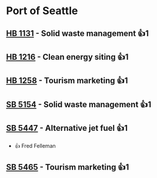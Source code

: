 # Port of Seattle

## [HB 1131](/bill/2023-24/hb/1131/) - Solid waste management 👍1  

## [HB 1216](/bill/2023-24/hb/1216/) - Clean energy siting 👍1  

## [HB 1258](/bill/2023-24/hb/1258/) - Tourism marketing 👍1  

## [SB 5154](/bill/2023-24/sb/5154/) - Solid waste management 👍1  

## [SB 5447](/bill/2023-24/sb/5447/) - Alternative jet fuel 👍1  
* 👍 Fred  Felleman

## [SB 5465](/bill/2023-24/sb/5465/) - Tourism marketing 👍1  